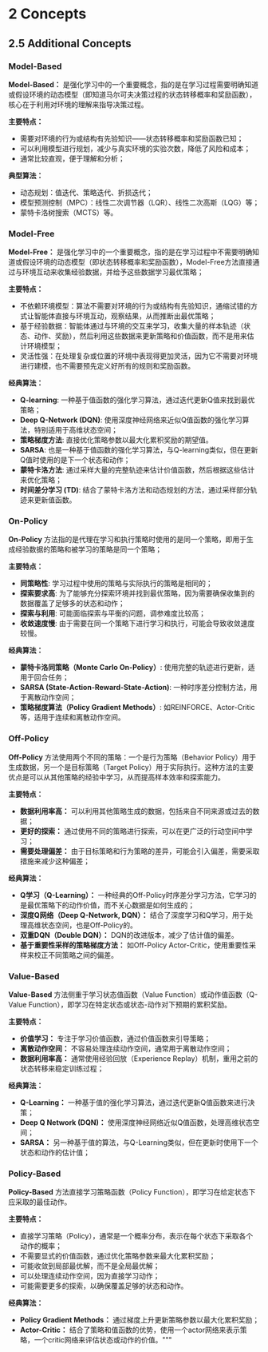 # 2 Concepts

## 2.5 Additional Concepts

### Model-Based
**Model-Based：** 是强化学习中的一个重要概念，指的是在学习过程需要明确知道或假设环境的动态模型（即知道马尔可夫决策过程的状态转移概率和奖励函数），核心在于利用对环境的理解来指导决策过程。

**主要特点：** 
- 需要对环境的行为或结构有先验知识——状态转移概率和奖励函数已知；
- 可以利用模型进行规划，减少与真实环境的实验次数，降低了风险和成本；
- 通常比较直观，便于理解和分析；

**典型算法：**
- 动态规划：值迭代、策略迭代、折损迭代；
- 模型预测控制（MPC）：线性二次调节器（LQR）、线性二次高斯（LQG）等；
- 蒙特卡洛树搜索（MCTS）等。

### Model-Free
**Model-Free：** 是强化学习中的一个重要概念，指的是在学习过程中不需要明确知道或假设环境的动态模型（即状态转移概率和奖励函数），Model-Free方法直接通过与环境互动来收集经验数据，并给予这些数据学习最优策略；

**主要特点：**
- 不依赖环境模型：算法不需要对环境的行为或结构有先验知识，通缩试错的方式让智能体直接与环境互动，观察结果，从而推断出最优策略；
- 基于经验数据：智能体通过与环境的交互来学习，收集大量的样本轨迹（状态、动作、奖励），然后利用这些数据来更新策略和价值函数，而不是用来估计环境模型；
- 灵活性强：在处理复杂或位置的环境中表现得更加灵活，因为它不需要对环境进行建模，也不需要预先定义好所有的规则和奖励函数。

**经典算法：**
- **Q-learning**: 一种基于值函数的强化学习算法，通过迭代更新Q值来找到最优策略；
- **Deep Q-Network (DQN)**: 使用深度神经网络来近似Q值函数的强化学习算法，特别适用于高维状态空间；
- **策略梯度方法**: 直接优化策略参数以最大化累积奖励的期望值。
- **SARSA**: 也是一种基于值函数的强化学习算法，与Q-learning类似，但在更新Q值时使用的是下一个状态和动作；
- **蒙特卡洛方法**: 通过采样大量的完整轨迹来估计价值函数，然后根据这些估计来优化策略；
- **时间差分学习 (TD)**: 结合了蒙特卡洛方法和动态规划的方法，通过采样部分轨迹来更新值函数。

### On-Policy
**On-Policy** 方法指的是代理在学习和执行策略时使用的是同一个策略，即用于生成经验数据的策略和被学习的策略是同一个策略；

**主要特点：**
- **同策略性**: 学习过程中使用的策略与实际执行的策略是相同的；
- **探索要求高**: 为了能够充分探索环境并找到最优策略，因为需要确保收集到的数据覆盖了足够多的状态和动作；
- **探索与利用**: 可能面临探索与平衡的问题，调参难度比较高；
- **收敛速度慢**: 由于需要在同一个策略下进行学习和执行，可能会导致收敛速度较慢。

**经典算法：**
- **蒙特卡洛同策略（Monte Carlo On-Policy）**: 使用完整的轨迹进行更新，适用于回合任务；
- **SARSA (State-Action-Reward-State-Action)**: 一种时序差分控制方法，用于离散动作空间；
- **策略梯度算法（Policy Gradient Methods）**: 如REINFORCE、Actor-Critic等，适用于连续和离散动作空间。


### Off-Policy
**Off-Policy** 方法使用两个不同的策略：一个是行为策略（Behavior Policy）用于生成数据，另一个是目标策略（Target Policy）用于实际执行。这种方法的主要优点是可以从其他策略的经验中学习，从而提高样本效率和探索能力。

**主要特点：**
- **数据利用率高：** 可以利用其他策略生成的数据，包括来自不同来源或过去的数据；
- **更好的探索：** 通过使用不同的策略进行探索，可以在更广泛的行动空间中学习；
- **需要处理偏差：** 由于目标策略和行为策略的差异，可能会引入偏差，需要采取措施来减少这种偏差；

**经典算法：**
- **Q学习（Q-Learning）：** 一种经典的Off-Policy时序差分学习方法，它学习的是最优策略下的动作价值，而不关心数据是如何生成的；
- **深度Q网络（Deep Q-Network, DQN）：** 结合了深度学习和Q学习，用于处理高维状态空间，也是Off-Policy的。
- **双重DQN（Double DQN）：** DQN的改进版本，减少了估计值的偏差。
- **基于重要性采样的策略梯度方法：** 如Off-Policy Actor-Critic，使用重要性采样来校正不同策略之间的偏差。

### Value-Based
**Value-Based** 方法侧重于学习状态值函数（Value Function）或动作值函数（Q-Value Function），即学习在特定状态或状态-动作对下预期的累积奖励。

**主要特点：**
- **价值学习：** 专注于学习价值函数，通过价值函数来引导策略；
- **离散动作空间：** 不容易处理连续动作空间，通常用于离散动作空间；
- **数据利用率高：** 通常使用经验回放（Experience Replay）机制，重用之前的状态转移来稳定训练过程；

**经典算法：**
- **Q-Learning：** 一种基于值的强化学习算法，通过迭代更新Q值函数来进行决策；
- **Deep Q Network (DQN)：** 使用深度神经网络近似Q值函数，处理高维状态空间；
- **SARSA：** 另一种基于值的算法，与Q-Learning类似，但在更新时使用下一个状态和动作的估计值；

### Policy-Based
**Policy-Based** 方法直接学习策略函数（Policy Function），即学习在给定状态下应采取的最佳动作。

**主要特点：**
- 直接学习策略（Policy），通常是一个概率分布，表示在每个状态下采取各个动作的概率；
- 不需要显式的价值函数，通过优化策略参数来最大化累积奖励；
- 可能收敛到局部最优解，而不是全局最优解；
- 可以处理连续动作空间，因为直接学习动作；
- 可能需要更多的探索，以确保覆盖足够的状态和动作。

**经典算法：**
- **Policy Gradient Methods：** 通过梯度上升更新策略参数以最大化累积奖励；
- **Actor-Critic：** 结合了策略和值函数的优势，使用一个actor网络来表示策略，一个critic网络来评估状态或动作的价值。"""
